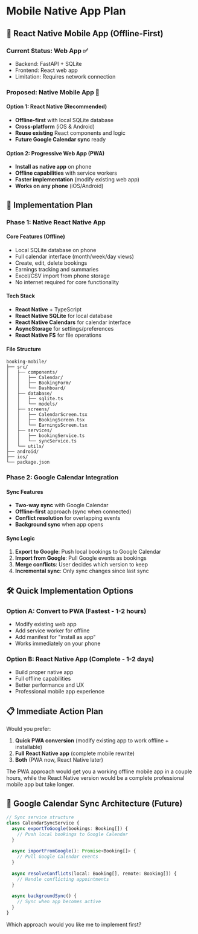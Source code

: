 # Mobile Native App Plan

## 📱 React Native Mobile App (Offline-First)

### Current Status: Web App ✅
- Backend: FastAPI + SQLite
- Frontend: React web app
- Limitation: Requires network connection

### Proposed: Native Mobile App 📱

#### **Option 1: React Native (Recommended)**
- **Offline-first** with local SQLite database
- **Cross-platform** (iOS & Android)
- **Reuse existing** React components and logic
- **Future Google Calendar sync** ready

#### **Option 2: Progressive Web App (PWA)**
- **Install as native app** on phone
- **Offline capabilities** with service workers
- **Faster implementation** (modify existing web app)
- **Works on any phone** (iOS/Android)

## 🚀 Implementation Plan

### Phase 1: Native React Native App

#### **Core Features (Offline)**
- Local SQLite database on phone
- Full calendar interface (month/week/day views)
- Create, edit, delete bookings
- Earnings tracking and summaries
- Excel/CSV import from phone storage
- No internet required for core functionality

#### **Tech Stack**
- **React Native** + TypeScript
- **React Native SQLite** for local database
- **React Native Calendars** for calendar interface
- **AsyncStorage** for settings/preferences
- **React Native FS** for file operations

#### **File Structure**
```
booking-mobile/
├── src/
│   ├── components/
│   │   ├── Calendar/
│   │   ├── BookingForm/
│   │   └── Dashboard/
│   ├── database/
│   │   ├── sqlite.ts
│   │   └── models/
│   ├── screens/
│   │   ├── CalendarScreen.tsx
│   │   ├── BookingScreen.tsx
│   │   └── EarningsScreen.tsx
│   ├── services/
│   │   ├── bookingService.ts
│   │   └── syncService.ts
│   └── utils/
├── android/
├── ios/
└── package.json
```

### Phase 2: Google Calendar Integration

#### **Sync Features**
- **Two-way sync** with Google Calendar
- **Offline-first** approach (sync when connected)
- **Conflict resolution** for overlapping events
- **Background sync** when app opens

#### **Sync Logic**
1. **Export to Google**: Push local bookings to Google Calendar
2. **Import from Google**: Pull Google events as bookings
3. **Merge conflicts**: User decides which version to keep
4. **Incremental sync**: Only sync changes since last sync

## 🛠️ Quick Implementation Options

### Option A: Convert to PWA (Fastest - 1-2 hours)
- Modify existing web app
- Add service worker for offline
- Add manifest for "install as app"
- Works immediately on your phone

### Option B: React Native App (Complete - 1-2 days)
- Build proper native app
- Full offline capabilities
- Better performance and UX
- Professional mobile app experience

## 📋 Immediate Action Plan

Would you prefer:

1. **Quick PWA conversion** (modify existing app to work offline + installable)
2. **Full React Native app** (complete mobile rewrite)
3. **Both** (PWA now, React Native later)

The PWA approach would get you a working offline mobile app in a couple hours, while the React Native version would be a complete professional mobile app but take longer.

## 🔄 Google Calendar Sync Architecture (Future)

```typescript
// Sync service structure
class CalendarSyncService {
  async exportToGoogle(bookings: Booking[]) {
    // Push local bookings to Google Calendar
  }
  
  async importFromGoogle(): Promise<Booking[]> {
    // Pull Google Calendar events
  }
  
  async resolveConflicts(local: Booking[], remote: Booking[]) {
    // Handle conflicting appointments
  }
  
  async backgroundSync() {
    // Sync when app becomes active
  }
}
```

Which approach would you like me to implement first?
